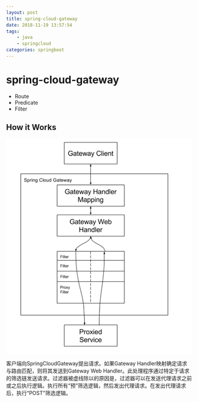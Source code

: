```yaml
---
layout: post
title: spring-cloud-gateway
date: 2018-11-19 13:57:54
tags: 
    - java
    - springcloud
categories: springboot
---
```


# spring-cloud-gateway

- Route
- Predicate
- Filter

## How it Works

![1537155739056](spring-cloud-gateway/1537155739056.png)

客户端向SpringCloudGateway提出请求。如果Gateway Handler映射确定请求与路由匹配，则将其发送到Gateway Web Handler。此处理程序通过特定于请求的筛选链发送请求。过滤器被虚线除以的原因是，过滤器可以在发送代理请求之前或之后执行逻辑。执行所有“预”筛选逻辑，然后发出代理请求。在发出代理请求后，执行“POST”筛选逻辑。